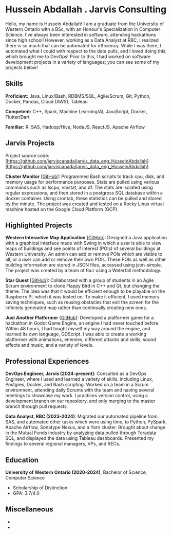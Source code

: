 # Hussein Abdallah . Jarvis Consulting

Hello, my name is Hussein Abdallah! I am a graduate from the University of Western Ontario with a BSc, with an Honour's Specialization in Computer Science. I've always been interested in software, attending hackathons since high school! However, working as a Data Analyst at RBC, I realized there is so much that can be automated for efficiency. While I was there, I automated what I could with respect to the data pulls, and I loved doing this, which brought me to DevOps! Prior to this, I had worked on software development projects in a variety of languages; you can see some of my projects below!

## Skills

**Proficient:** Java, Linux/Bash, RDBMS/SQL, Agile/Scrum, Git, Python, Docker, Pandas, Cloud (AWS), Tableau

**Competent:** C++, Spark, Machine Learning/AI, JavaScript, Docker, Flutter/Dart

**Familiar:** R, SAS, Hadoop/Hive, NodeJS, ReactJS, Apache Airflow

## Jarvis Projects

Project source code: [https://github.com/jarviscanada/jarvis_data_eng_HusseinAbdallah](https://github.com/jarviscanada/jarvis_data_eng_HusseinAbdallah)


**Cluster Monitor** [[GitHub](https://github.com/jarviscanada/jarvis_data_eng_HusseinAbdallah/tree/masterhttps://github.com/jarviscanada/jarvis_data_eng_HusseinAbdallah/tree/main/linux_sql)]: Programmed Bash scripts to track cpu, disk, and memory usage for performance purposes. Stats are pulled using various commands such as lscpu, vmstat, and df. The stats are isolated using regular expressions, and then stored in a postgress SQL database within a docker container. Using crontab, these statistics can be pulled and stored by the minute. The project was created and tested on a Rocky Linux virtual machine hosted on the Google Cloud Platform (GCP).


## Highlighted Projects
**Western Interactive Map Application** [[GitHub](https://github.com/7seinfa/Star-Quest)]: Designed a Java application with a graphical interface made with Swing in which a user is able to view maps of buildings and see points of interest (POIs) of several buildings at Western University. An admin can add or remove POIs which are visible to all, or a user can add or remove their own POIs. These POIs as well as other building information are stored in JSON files, accessed using json-simple. The project was created by a team of four using a Waterfall methodology.

**Star Quest** [[GitHub](https://github.com/7seinfa/Star-Quest)]: Collaborated with a group of students in an Agile Scrum environment to clone Flappy Bird in C++ and Qt, but changing the theme. The idea was that it would be efficient enough to be playable on the Raspberry Pi, which it was tested on. To make it efficient, I used memory saving techniques, such as reusing obstacles that exit the screen for the infinitely generated map rather than continually creating new ones.

**Just Another Platformer** [[GitHub](https://devpost.com/software/just-another-platformer)]: Developed a platformer game for a hackathon in Godot Game Engine, an engine I had never touched before. Within 48 hours, I had tought myself my way around the engine, and learned its own language, GDScript. I was able to create a working platformer with animations, enemies, different attacks and skills, sound effects and music, and a variety of levels.


## Professional Experiences

**DevOps Engineer, Jarvis (2024-present)**: Consulted as a DevOps Engineer, where I used and learned a variety of skills, including Linux, Postgres, Docker, and Bash scripting. Worked on a team in a Scrum environment, attending daily Scrums with the team and having several meetings to showcase my work. I practices version control, using a development branch on our repository, and only merging to the master branch through pull requests.

**Data Analyst, RBC (2023-2024)**: Migrated our automated pipeline from SAS, and automated other tasks which were using time, to Python, PySpark, Apache Airflow, Sonatype Nexus, and a Yarn cluster. Brought about change in the Mutual Funds industry by analyzing data pulled through Teradata SQL, and displayed the data using Tableau dashboards. Presented my findings to several regional managers, VPs, and RECs.


## Education
**University of Western Ontario (2020-2024)**, Bachelor of Science, Computer Science
- Scholarship of Distinction
- GPA: 3.7/4.0


## Miscellaneous
-   
-   